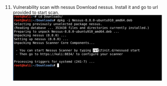 11. Vulnerability scan with nessus
Download nessus.
Install it and go to url provided to start scan.
![4d67f40daddda390df16637713adfa0b.png](../_resources/4d67f40daddda390df16637713adfa0b.png)